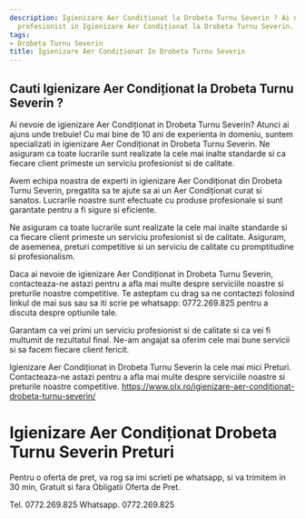 ```yaml
---
description: Igienizare Aer Condiționat la Drobeta Turnu Severin ? Ai nevoie de un
  profesionist in Igienizare Aer Condiționat la Drobeta Turnu Severin. tel. 0772.269.825
tags:
- Drobeta Turnu Severin
title: Igienizare Aer Condiționat In Drobeta Turnu Severin
---
```



## Cauti Igienizare Aer Condiționat la Drobeta Turnu Severin ?

Ai nevoie de igienizare Aer Condiționat in Drobeta Turnu Severin? 
Atunci ai ajuns unde trebuie! Cu mai bine de 10 ani de experienta in domeniu, suntem specializati in igienizare Aer Condiționat in Drobeta Turnu Severin. Ne asiguram ca toate lucrarile sunt realizate la cele mai inalte standarde si ca fiecare client primeste un serviciu profesionist si de calitate.

Avem echipa noastra de experti in igienizare Aer Condiționat din Drobeta Turnu Severin, pregatita sa te ajute sa ai un Aer Condiționat curat si sanatos. Lucrarile noastre sunt efectuate cu produse profesionale si sunt garantate pentru a fi sigure si eficiente.

Ne asiguram ca toate lucrarile sunt realizate la cele mai inalte standarde si ca fiecare client primeste un serviciu profesionist si de calitate. Asiguram, de asemenea, preturi competitive si un serviciu de calitate cu promptitudine si profesionalism.

Daca ai nevoie de igienizare Aer Condiționat in Drobeta Turnu Severin, contacteaza-ne astazi pentru a afla mai multe despre serviciile noastre si preturile noastre competitive. Te asteptam cu drag sa ne contactezi folosind linkul de mai sus sau sa iti scrie pe whatsapp: 0772.269.825 pentru a discuta despre optiunile tale. 

Garantam ca vei primi un serviciu profesionist si de calitate si ca vei fi multumit de rezultatul final. Ne-am angajat sa oferim cele mai bune servicii si sa facem fiecare client fericit. 

Igienizare Aer Condiționat in Drobeta Turnu Severin la cele mai mici Preturi. Contacteaza-ne astazi pentru a afla mai multe despre serviciile noastre si preturile noastre competitive.  https://www.olx.ro/igienizare-aer-conditionat-drobeta-turnu-severin/

# Igienizare Aer Condiționat Drobeta Turnu Severin Preturi
Pentru o oferta de pret, va rog sa imi scrieti pe whatsapp, si va trimitem in 30 min, Gratuit si fara Obligatii Oferta de Pret.

Tel. 0772.269.825
Whatsapp. 0772.269.825